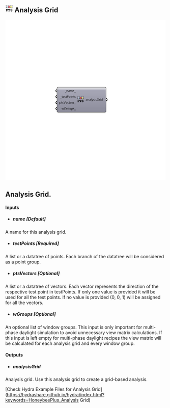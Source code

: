 ## ![](../../images/icons/Analysis_Grid.png) Analysis Grid

![](../../images/components/Analysis_Grid.png)

Analysis Grid.
 -

#### Inputs
* ##### name [Default]
A name for this analysis grid.
* ##### testPoints [Required]
A list or a datatree of points. Each branch of the datatree
 will be considered as a point group.
* ##### ptsVectors [Optional]
A list or a datatree of vectors. Each vector represents the
 direction of the respective test point in testPoints. If only one
 value is provided it will be used for all the test points. If no value
 is provided (0, 0, 1) will be assigned for all the vectors.
* ##### wGroups [Optional]
An optional list of window groups. This input is only
 important for multi-phase daylight simulation to avoid unnecessary
 view matrix calculations. If this input is left empty for multi-phase
 daylight recipes the view matrix will be calculated for each analysis
 grid and every window group.

#### Outputs
* ##### analysisGrid
Analysis grid. Use this analysis grid to create a grid-based
 analysis.


[Check Hydra Example Files for Analysis Grid](https://hydrashare.github.io/hydra/index.html?keywords=HoneybeePlus_Analysis Grid)